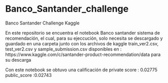 # Banco_Santander_challenge
Banco Santander Challenge Kaggle
<P>En este repositorio se encuentra el notebook Banco santander sistema de recomendación, el cual, para su ejeccución, solo necesita se descargado y guardado en una carpeta junto con los archivos de kaggle train_ver2.csv, test_ver2.csv y sample_submission.csv disponibles en : https://www.kaggle.com/c/santander-product-recommendation/data para su descarga</P>
<p>Con este notebook se obtuvo una calificación de private score : 0.02775
public_score :0.02743</p>
